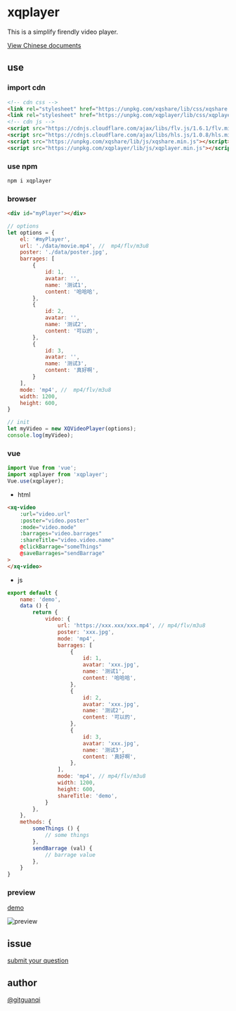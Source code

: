 # xqplayer

This is a simplify firendly video player.

[View Chinese documents](./zh.md)

## use

### import cdn

```html
<!-- cdn css -->
<link rel="stylesheet" href="https://unpkg.com/xqshare/lib/css/xqshare.min.css">
<link rel="stylesheet" href="https://unpkg.com/xqplayer/lib/css/xqplayer.min.css">
<!-- cdn js -->
<script src="https://cdnjs.cloudflare.com/ajax/libs/flv.js/1.6.1/flv.min.js"></script>
<script src="https://cdnjs.cloudflare.com/ajax/libs/hls.js/1.0.8/hls.min.js"></script>
<script src="https://unpkg.com/xqshare/lib/js/xqshare.min.js"></script>
<script src="https://unpkg.com/xqplayer/lib/js/xqplayer.min.js"></script>
```

### use npm

```sh
npm i xqplayer
```

### browser

```html
<div id="myPlayer"></div>
```

```js
// options
let options = {
    el: '#myPlayer',
    url: './data/movie.mp4', //  mp4/flv/m3u8
    poster: './data/poster.jpg',
    barrages: [
        {
            id: 1,
            avatar: '',
            name: '测试1',
            content: '哈哈哈',
        },
        {
            id: 2,
            avatar: '',
            name: '测试2',
            content: '可以的',
        },
        {
            id: 3,
            avatar: '',
            name: '测试3',
            content: '真好啊',
        }
    ],
    mode: 'mp4', //  mp4/flv/m3u8
    width: 1200,
    height: 600,
}

// init
let myVideo = new XQVideoPlayer(options);
console.log(myVideo);
```

### vue

```js
import Vue from 'vue';
import xqplayer from 'xqplayer';
Vue.use(xqplayer);
```

+ html

```html
<xq-video 
    :url="video.url" 
    :poster="video.poster" 
    :mode="video.mode" 
    :barrages="video.barrages" 
    :shareTitle="video.video.name" 
    @clickBarrage="someThings" 
    @saveBarrages="sendBarrage"
>
</xq-video>
```

+ js

```js
export default {
    name: 'demo',
    data () {
        return {
            video: {
                url: 'https://xxx.xxx/xxx.mp4', // mp4/flv/m3u8
                poster: 'xxx.jpg',
                mode: 'mp4',
                barrages: [
                    {
                        id: 1,
                        avatar: 'xxx.jpg',
                        name: '测试1',
                        content: '哈哈哈',
                    },
                    {
                        id: 2,
                        avatar: 'xxx.jpg',
                        name: '测试2',
                        content: '可以的',
                    },
                    {
                        id: 3,
                        avatar: 'xxx.jpg',
                        name: '测试3',
                        content: '真好啊',
                    },
                ],
                mode: 'mp4', // mp4/flv/m3u8
                width: 1200,
                height: 600,
                shareTitle: 'demo',
            }
        },
    },
    methods: {
        someThings () {
            // some things
        },
        sendBarrage (val) {
            // barrage value
        },
    }
}
```

### preview

[demo](https://unpkg.com/xqplayer/test/browser.html)

![preview](https://unpkg.com/xqplayer/test/data/preview.jpg)

## issue

[submit your question](https://github.com/gitguanqi/xqplayer/issues/new)

## author

[@gitguanqi](https://github.com/gitguanqi)
